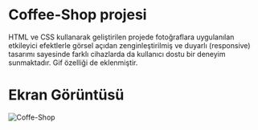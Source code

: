 # Coffee-Shop projesi

HTML ve CSS kullanarak geliştirilen projede fotoğraflara uygulanılan etkileyici efektlerle görsel açıdan zenginleştirilmiş ve duyarlı (responsive) tasarımı sayesinde farklı cihazlarda da kullanıcı dostu bir deneyim sunmaktadır.
Gif özelliği de eklenmiştir.

# Ekran Görüntüsü

![Coffe-Shop](https://github.com/user-attachments/assets/d2f8b74f-a0f0-40ee-8f29-4fce54ad7030)
